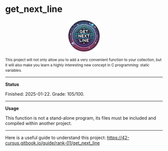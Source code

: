# get_next_line

<p align="center">
  <a href="https://github.com/Albertoocbs/get_next_line">
    <img src="https://github.com/Albertoocbs/get_next_line/blob/master/get_next_line_circular.png" width="100"/>
  </a>
</p>


<small>This project will not only allow you to add a very convenient function to your collection, but it will also make you learn a highly interesting new concept in C programming: static variables.</small>

---
**Status**

Finished: 2025-01-22. Grade: 105/100.

-------
**Usage**

This function is not a stand-alone program, its files must be included and compiled within another project.


-------

Here is a useful guide to understand this project: https://42-cursus.gitbook.io/guide/rank-01/get_next_line
